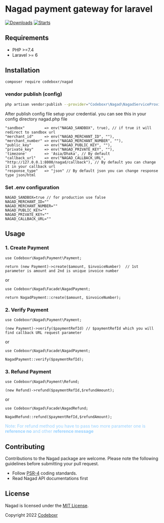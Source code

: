 # Nagad payment gateway for laravel

[![Downloads](https://img.shields.io/packagist/dt/codeboxr/nagad)](https://packagist.org/packages/codeboxr/nagad)
[![Starts](https://img.shields.io/packagist/stars/codeboxr/nagad)](https://packagist.org/packages/codeboxr/nagad)

## Requirements

- PHP >=7.4
- Laravel >= 6

## Installation

```bash
composer require codeboxr/nagad
```

### vendor publish (config)

```bash
php artisan vendor:publish --provider="Codeboxr\Nagad\NagadServiceProvider"
```

After publish config file setup your credential. you can see this in your config directory nagad.php file

```
"sandbox"         => env("NAGAD_SANDBOX", true), // if true it will redirect to sandbox url
"merchant_id"     => env("NAGAD_MERCHANT_ID", ""), 
"merchant_number" => env("NAGAD_MERCHANT_NUMBER", ""),
"public_key"      => env("NAGAD_PUBLIC_KEY", ""),
"private_key"     => env("NAGAD_PRIVATE_KEY", ""),
'timezone'        => 'Asia/Dhaka', // By default 
"callback_url"    => env("NAGAD_CALLBACK_URL", "http://127.0.0.1:8000/nagad/callback"), // By default you can change it in your callback url
"response_type"   => "json" // By default json you can change response type json/html 
```

### Set .env configuration

```
NAGAD_SANDBOX=true // for production use false
NAGAD_MERCHANT_ID=""
NAGAD_MERCHANT_NUMBER=""
NAGAD_PUBLIC_KEY=""
NAGAD_PRIVATE_KEY=""
NAGAD_CALLBACK_URL=""
```

## Usage

### 1. Create Payment

```
use Codeboxr\Nagad\Payment\Payment;

return (new Payment)->create($amount, $invoiceNumber)  // 1st parameter is amount and 2nd is unique invoice number 
```

or

```
use Codeboxr\Nagad\Facade\NagadPayment;

return NagadPayment::create($amount, $invoiceNumber);
```

### 2. Verify Payment

```
use Codeboxr\Nagad\Payment\Payment;

(new Payment)->verify($paymentRefId) // $paymentRefId which you will find callback URL request parameter
```

or

```
use Codeboxr\Nagad\Facade\NagadPayment;

NagadPayment::verify($paymentRefId);
```

### 3. Refund Payment

```
use Codeboxr\Nagad\Payment\Refund;

(new Refund)->refund($paymentRefId,$refundAmount);
```

or

```
use Codeboxr\Nagad\Facade\NagadRefund;

NagadRefund::refund($paymentRefId,$refundAmount);
```

<span style="color: #96d0ff">Note: For refund method you have to pass two more parameter one is <b>reference no</b> and other
<b>reference message</b></span>

## Contributing

Contributions to the Nagad package are welcome. Please note the following guidelines before submitting your pull
request.

- Follow [PSR-4](http://www.php-fig.org/psr/psr-4/) coding standards.
- Read Nagad API documentations first

## License

Nagad is licensed under the [MIT License](http://opensource.org/licenses/MIT).

Copyright 2022 [Codeboxr](https://codeboxr.com)
